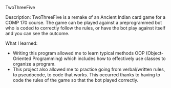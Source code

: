 TwoThreeFive

Description: TwoThreeFive is a remake of an Ancient Indian card game for a COMP 170 course. The game can be played against a preprogrammed bot who is coded to correctly follow the rules, or have the bot play against itself and you can see the outcome. 

What I learned: 
-	Writing this program allowed me to learn typical methods OOP (Object-Oriented Programming) which includes how to effectively use classes to organize a program.
-	This project also allowed me to practice going from verbal/written rules, to pseudocode, to code that works. This occurred thanks to having to code the rules of the game so that the bot played correctly. 

